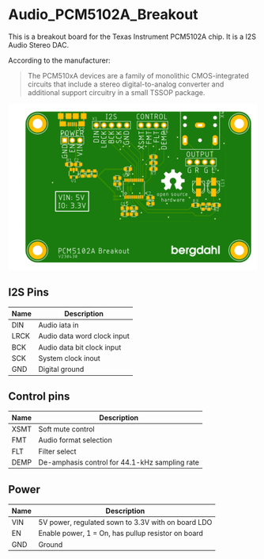 # Audio_PCM5102A_Breakout

This is a breakout board for the Texas Instrument PCM5102A chip. It is a I2S Audio Stereo DAC.

According to the manufacturer:

>The PCM510xA devices are a family of monolithic
CMOS-integrated circuits that include a stereo digital-to-analog converter and additional support circuitry in
a small TSSOP package.

![Image of PCB](assets/PCM5102A_Breakout.png "PCB")

## I2S Pins

Name | Description
---- | ----
DIN | Audio iata in
LRCK | Audio data word clock input
BCK | Audio data bit clock input
SCK | System clock inout
GND | Digital ground

## Control pins
Name | Description
---- | ----
XSMT | Soft mute control
FMT | Audio format selection
FLT | Filter select
DEMP | De-amphasis control for 44.1-kHz sampling rate

## Power
Name | Description
---- | ----
VIN | 5V power, regulated sown to 3.3V with on board LDO
EN | Enable power, 1 = On, has pullup resistor on board
GND | Ground

